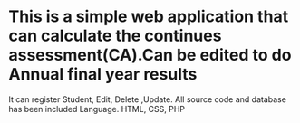 # This is a simple web application that can calculate the continues assessment(CA).Can be edited to do Annual final year results
It can register Student, Edit, Delete ,Update. All source code and database has been included
Language. HTML, CSS, PHP
